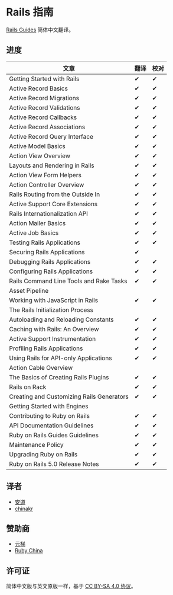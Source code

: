 # Rails 指南

[Rails Guides](http://guides.rubyonrails.org/) 简体中文翻译。

## 进度

| 文章                                      | 翻译 | 校对 |
|-------------------------------------------|------|------|
| Getting Started with Rails                | ✔   | ✔   |
| Active Record Basics                      | ✔   | ✔   |
| Active Record Migrations                  | ✔   | ✔   |
| Active Record Validations                 | ✔   | ✔   |
| Active Record Callbacks                   | ✔   | ✔   |
| Active Record Associations                | ✔   | ✔   |
| Active Record Query Interface             | ✔   | ✔   |
| Active Model Basics                       | ✔   | ✔   |
| Action View Overview                      | ✔   | ✔   |
| Layouts and Rendering in Rails            | ✔   | ✔   |
| Action View Form Helpers                  | ✔   | ✔   |
| Action Controller Overview                | ✔   | ✔   |
| Rails Routing from the Outside In         | ✔   | ✔   |
| Active Support Core Extensions            | ✔   | ✔   |
| Rails Internationalization API            | ✔   | ✔   |
| Action Mailer Basics                      | ✔   | ✔   |
| Active Job Basics                         | ✔   | ✔   |
| Testing Rails Applications                | ✔   | ✔   |
| Securing Rails Applications               | ✔   |      |
| Debugging Rails Applications              | ✔   | ✔   |
| Configuring Rails Applications             | ✔   | ✔   |
| Rails Command Line Tools and Rake Tasks   | ✔   | ✔   |
| Asset Pipeline                            |      |      |
| Working with JavaScript in Rails          | ✔   | ✔   |
| The Rails Initialization Process          |      |      |
| Autoloading and Reloading Constants       | ✔   | ✔   |
| Caching with Rails: An Overview           | ✔   | ✔   |
| Active Support Instrumentation            | ✔   | ✔   |
| Profiling Rails Applications               | ✔   | ✔   |
| Using Rails for API-only Applications     | ✔   | ✔   |
| Action Cable Overview                     |      |      |
| The Basics of Creating Rails Plugins      | ✔   | ✔   |
| Rails on Rack                             | ✔   | ✔   |
| Creating and Customizing Rails Generators | ✔   | ✔   |
| Getting Started with Engines              |      |      |
| Contributing to Ruby on Rails             | ✔   | ✔   |
| API Documentation Guidelines              | ✔   | ✔   |
| Ruby on Rails Guides Guidelines           | ✔   | ✔   |
| Maintenance Policy                        | ✔   | ✔   |
| Upgrading Ruby on Rails                   | ✔   | ✔   |
| Ruby on Rails 5.0 Release Notes           | ✔   | ✔   |

## 译者

- [安道](http://about.ac)
- [chinakr](https://github.com/chinakr)

## 赞助商

- [云梯](https://www.ytruby.com)
- [Ruby China](https://ruby-china.org)

## 许可证

简体中文版与英文原版一样，基于 [CC BY-SA 4.0 协议](https://creativecommons.org/licenses/by-sa/4.0/deed.zh)。
